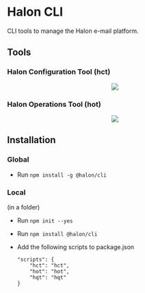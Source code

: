# Halon CLI

CLI tools to manage the Halon e-mail platform.

## Tools

### Halon Configuration Tool (hct)

<p align="center">
    <img src="https://docs.halon.io/cli/hct.svg">
</p>

### Halon Operations Tool (hot)

<p align="center">
    <img src="https://docs.halon.io/cli/hot.svg">
</p>

## Installation

### Global

* Run ```npm install -g @halon/cli```

### Local

(in a folder)

* Run ```npm init --yes```

* Run ```npm install @halon/cli```

* Add the following scripts to package.json
    ```
    "scripts": {
        "hct": "hct",
        "hot": "hot",
        "hqt": "hqt"
    }
    ```